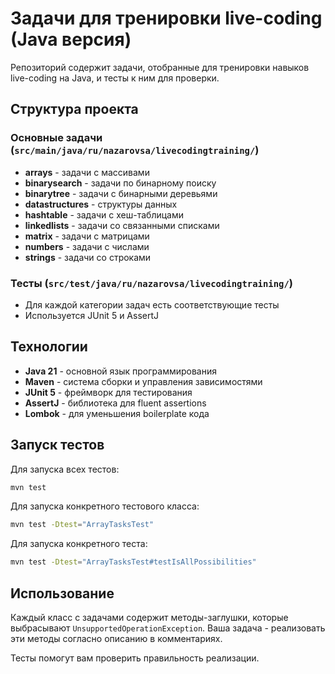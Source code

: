 # Задачи для тренировки live-coding (Java версия)

Репозиторий содержит задачи, отобранные для тренировки навыков live-coding на Java, и тесты к ним для проверки.

## Структура проекта

### Основные задачи (`src/main/java/ru/nazarovsa/livecodingtraining/`)
- **arrays** - задачи с массивами
- **binarysearch** - задачи по бинарному поиску
- **binarytree** - задачи с бинарными деревьями
- **datastructures** - структуры данных
- **hashtable** - задачи с хеш-таблицами
- **linkedlists** - задачи со связанными списками
- **matrix** - задачи с матрицами
- **numbers** - задачи с числами
- **strings** - задачи со строками

### Тесты (`src/test/java/ru/nazarovsa/livecodingtraining/`)
- Для каждой категории задач есть соответствующие тесты
- Используется JUnit 5 и AssertJ

## Технологии
- **Java 21** - основной язык программирования
- **Maven** - система сборки и управления зависимостями
- **JUnit 5** - фреймворк для тестирования
- **AssertJ** - библиотека для fluent assertions
- **Lombok** - для уменьшения boilerplate кода

## Запуск тестов

Для запуска всех тестов:
```bash
mvn test
```

Для запуска конкретного тестового класса:
```bash
mvn test -Dtest="ArrayTasksTest"
```

Для запуска конкретного теста:
```bash
mvn test -Dtest="ArrayTasksTest#testIsAllPossibilities"
```

## Использование
Каждый класс с задачами содержит методы-заглушки, которые выбрасывают `UnsupportedOperationException`. 
Ваша задача - реализовать эти методы согласно описанию в комментариях.

Тесты помогут вам проверить правильность реализации.

